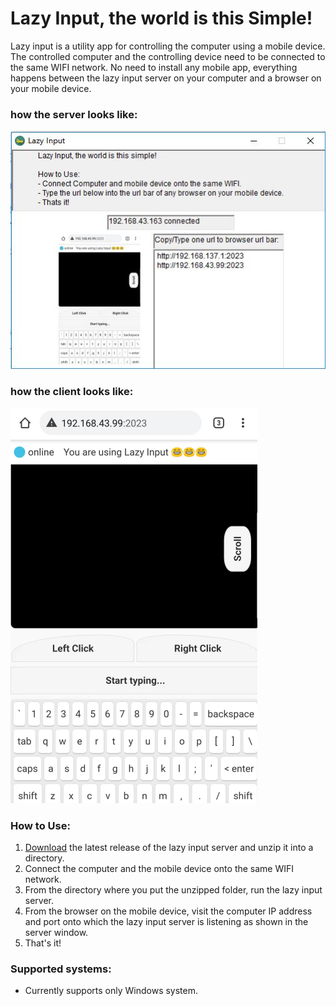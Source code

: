 # Lazy Input, the world is this Simple!
Lazy input is a utility app for controlling the computer using a mobile device.
The controlled computer and the controlling device need to be connected to the same WIFI network.
No need to install any mobile app, everything happens between the lazy input server on your computer and a browser on your mobile device.

### how the server looks like:
![Server side view](https://github.com/SimonAndro/lazy-input-server/raw/main/preview/serverapp.JPG "Server side view")
 
### how the client looks like: 
![Client side view](https://github.com/SimonAndro/lazy-input-server/raw/main/preview/bg.bmp "Client side view") 
  
  
### How to Use:
1. [Download](https://github.com/SimonAndro/lazy-input-server/raw/main/release/v1.1/Lazy%20input.zip) the latest release of the lazy input server and unzip it into a directory.
2. Connect the computer and the mobile device onto the same WIFI network.
3. From the directory where you put the unzipped folder, run the lazy input server.
4. From the browser on the mobile device, visit the computer IP address and port onto which the lazy input server is listening as shown in the server window.
5. That's it!


### Supported systems:
- Currently supports only Windows system.
